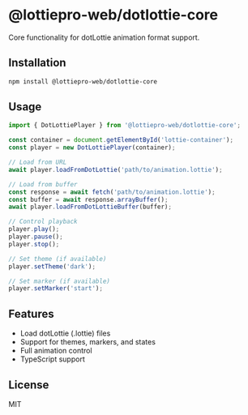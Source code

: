 # @lottiepro-web/dotlottie-core

Core functionality for dotLottie animation format support.

## Installation

```bash
npm install @lottiepro-web/dotlottie-core
```

## Usage

```typescript
import { DotLottiePlayer } from '@lottiepro-web/dotlottie-core';

const container = document.getElementById('lottie-container');
const player = new DotLottiePlayer(container);

// Load from URL
await player.loadFromDotLottie('path/to/animation.lottie');

// Load from buffer
const response = await fetch('path/to/animation.lottie');
const buffer = await response.arrayBuffer();
await player.loadFromDotLottieBuffer(buffer);

// Control playback
player.play();
player.pause();
player.stop();

// Set theme (if available)
player.setTheme('dark');

// Set marker (if available)
player.setMarker('start');
```

## Features

- Load dotLottie (.lottie) files
- Support for themes, markers, and states
- Full animation control
- TypeScript support

## License

MIT 
